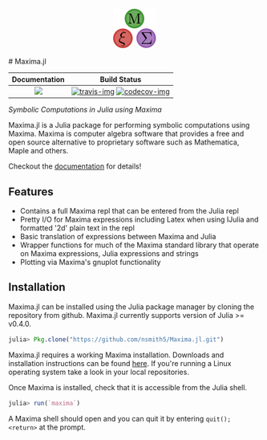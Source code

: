 <p style="text-align:center;"><img src="./docs/src/assets/logo.png"></p>
#  Maxima.jl  

| **Documentation**           | **Build Status**            |
|:---------------------------:|:---------------------------:|
|[![][docs-img]][docs-url]    |[![travis-img]][travis-url] [![codecov-img]][codecov-url] |

*Symbolic Computations in Julia using Maxima*

Maxima.jl is a Julia package for performing symbolic computations using Maxima.
Maxima is computer algebra software that provides a free and open source
alternative to proprietary software such as Mathematica, Maple and others.

Checkout the [documentation](https://nsmith5.github.io/Maxima.jl) for details!

## Features

 - Contains a full Maxima repl that can be entered from the Julia repl
 - Pretty I/O for Maxima expressions including Latex when using IJulia and formatted '2d' plain text in the repl
 - Basic translation of expressions between Maxima and Julia
 - Wrapper functions for much of the Maxima standard library that operate on Maxima expressions, Julia expressions and strings
 - Plotting via Maxima's gnuplot functionality

## Installation

Maxima.jl can be installed using the Julia package manager by cloning the
repository from github. Maxima.jl currently supports version of Julia >= v0.4.0.

```julia
julia> Pkg.clone("https://github.com/nsmith5/Maxima.jl.git")

```

Maxima.jl requires a working Maxima installation. Downloads and installation
instructions can be found [here](http://maxima.sourceforge.net/). If you're
running a Linux operating system take a look in your local repositories.

Once Maxima is installed, check that it is accessible from the Julia shell.

```julia
julia> run(`maxima`)
```

A Maxima shell should open and you can quit it by entering `quit(); <return>` at the prompt.

[home-url]: https://github.com/nsmith5/Maxima.jl.git
[logo]: ./docs/src/assets/logo.png

[docs-img]: https://img.shields.io/badge/docs-stable-blue.svg
[docs-url]: https://nsmith5.github.io/Maxima.jl/

[codecov-img]: https://codecov.io/gh/nsmith5/Maxima.jl/branch/master/graph/badge.svg
[codecov-url]: https://codecov.io/gh/nsmith5/Maxima.jl

[travis-img]: https://travis-ci.org/nsmith5/Maxima.jl.svg?branch=master
[travis-url]: https://travis-ci.org/nsmith5/Maxima.jl
